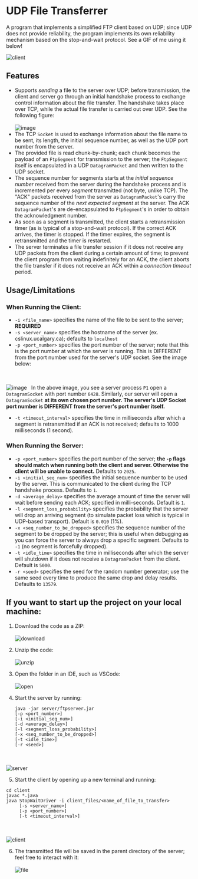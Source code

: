 # UDP File Transferrer

A program that implements a simplified FTP client based on UDP; since UDP does not provide reliability, the
program implements its own reliability mechanism based on the stop-and-wait protocol. See a GIF of me using it below!

![client](https://github.com/prempreetbrar/UDPFileTransferrer/assets/89614923/4b1e1710-01d0-44fd-a2a3-2cc7f1d48fde)
&nbsp;

## Features
- Supports _sending_ a file to the server over UDP; before transmission, the client and server go through an initial handshake process
  to exchange control information about the file transfer. The handshake takes place over TCP, while the actual file transfer is carried out
  over UDP. See the following figure:
<br></br>
![image](https://github.com/prempreetbrar/UDPFileTransferrer/assets/89614923/8a966698-f6b0-4b0f-9171-c7733a819621)
&nbsp;
- The TCP `Socket` is used to exchange information about the file name to be sent, its length, the initial sequence number, as well as the UDP port
  number from the server.
- The provided file is read chunk-by-chunk; each chunk becomes the payload of an `FtpSegment` for transmission to the server; the `FtpSegment` itself is
  encapsulated in a UDP `DatagramPacket` and then written to the UDP socket.
- The sequence number for segments starts at the _initial sequence number_ received from the server during the handshake process and is incremented per every
  _segment_ transmitted (not byte, unlike TCP). The "ACK" packets received from the server as `DatagramPacket`'s carry the sequence number of the _next expected
  segment_ at the server. The ACK `DatagramPacket`'s are de-encapsulated to `FtpSegment`'s in order to obtain the acknowledgment number.
- As soon as a segment is transmitted, the client starts a retransmission timer (as is typical of a stop-and-wait protocol). If the correct ACK arrives, the timer is
  stopped. If the timer expires, the segment is retransmitted and the timer is restarted. 
- The server terminates a file transfer session if it does not receive any UDP packets from the client during a certain amount of time; to prevent the client program
  from waiting indefinitely for an ACK, the client aborts the file transfer if it does not receive an ACK within a _connection timeout_ period. 

## Usage/Limitations

### When Running the Client:

- `-i <file_name>` specifies the name of the file to be sent to the server; **REQUIRED**
- `-s <server_name>` specifies the hostname of the server (ex. cslinux.ucalgary.ca); defaults to `localhost`
- `-p <port_number>` specifies the port number of the server; note that this is the port number at which the server is running. This is DIFFERENT from the port number
  used for the server's UDP socket. See the image below:

<br></br>
![image](https://github.com/prempreetbrar/UDPFileTransferrer/assets/89614923/fd2d8797-4c64-4f92-a75f-dd0949cbc390)
&nbsp;
In the above image, you see a server process `P1` open a `DatagramSocket` with port number `6428`. Similarly, our server will open a `DatagramSocket` **at its own
chosen port number. The server's UDP Socket port number is DIFFERENT from the server's port number itself.**
&nbsp;

- `-t <timeout_interval>` specifies the time in milliseconds after which a segment is retransmitted if an ACK is not received; defaults to 1000 milliseconds (1 second). 

### When Running the Server:

- `-p <port_number>` specifies the port number of the server; **the `-p` flags should match when running both the client and server. Otherwise the client will be unable
  to connect.** Defaults to `2025`.
- `-i <initial_seq_num>` specifies the initial sequence number to be used by the server. This is communicated to the client during the TCP handshake process.
  Defaults to `1`.
- `-d <average_delay>` specifies the average amount of time the server will wait before sending each ACK; specified in milli-seconds. Default is `1`.
- `-l <segment_loss_probability>` specifies the probability that the server will drop an arriving segment (to simulate packet loss which is typical in UDP-based transport). Default is `0.010` (1%).
- `-x <seq_number_to_be_dropped>` specifies the sequence number of the segment to be dropped by the server; this is useful when debugging as you can force the server
  to always drop a specific segment. Defaults to `-1` (no segment is forcefully dropped).
- `-t <idle_time>` specifies the time in milliseconds after which the server will shutdown if it does not receive a `DatagramPacket` from the client. Default is `5000`.
- `-r <seed>` specifies the seed for the random number generator; use the same seed every time to produce the same drop and delay results. Defaults to `13579`. 

## If you want to start up the project on your local machine:
1. Download the code as a ZIP:
<br></br>
![download](https://github.com/prempreetbrar/UDPFileTransferrer/assets/89614923/a801f9fd-6845-4cf5-925d-184af22a2357)
&nbsp;

2. Unzip the code:
<br></br>
![unzip](https://github.com/prempreetbrar/UDPFileTransferrer/assets/89614923/4bda1763-0643-4a89-ae95-27ed07695752)
&nbsp;

3. Open the folder in an IDE, such as VSCode:
<br></br>
![open](https://github.com/prempreetbrar/UDPFileTransferrer/assets/89614923/f93da787-8f29-41fd-b63a-d037249fe76d)
&nbsp;

4. Start the server by running:
   ```
   java -jar server/ftpserver.jar
   [-p <port_number>]
   [-i <initial_seq_num>]
   [-d <average_delay>]
   [-l <segment_loss_probability>]
   [-x <seq_number_to_be_dropped>]
   [-t <idle_time>]
   [-r <seed>]
   ```
<br></br>
![server](https://github.com/prempreetbrar/UDPFileTransferrer/assets/89614923/ee58b56e-0264-4ea6-a54c-cf956ce859b0)
&nbsp;

5. Start the client by opening up a new terminal and running:

```
cd client
javac *.java
java StopWaitDriver -i client_files/<name_of_file_to_transfer>
     [-s <server_name>]
     [-p <port_number>]
     [-t <timeout_interval>]
```

<br></br>
![client](https://github.com/prempreetbrar/UDPFileTransferrer/assets/89614923/571528aa-598d-4ff0-953f-9f891efa90d2)
&nbsp;

6. The transmitted file will be saved in the parent directory of the server; feel free to interact with it:
<br></br>
![file](https://github.com/prempreetbrar/UDPFileTransferrer/assets/89614923/ed683b1f-e750-4a2c-ac41-fcd5a954d575)
